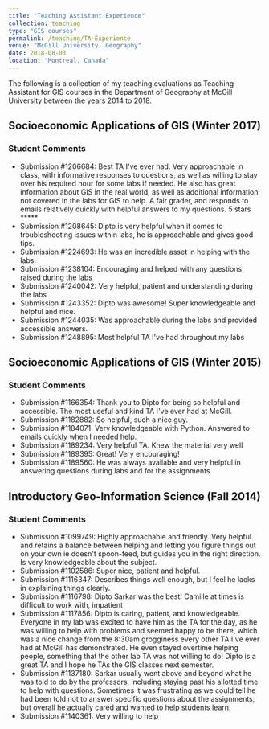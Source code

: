 ```yaml
---
title: "Teaching Assistant Experience"
collection: teaching
type: "GIS courses"
permalink: /teaching/TA-Experience
venue: "McGill University, Geography"
date: 2018-08-03
location: "Montreal, Canada"
---
```


The following is a collection of my teaching evaluations as Teaching Assistant for GIS courses in the Department of Geography at McGill University between the years 2014 to 2018.


## Socioeconomic Applications of GIS (Winter 2017)

<canvas id="myChart2" width="400" height="400"></canvas>
<script>
var ctx = document.getElementById("myChart2").getContext('2d');
var myChart = new Chart(ctx, {
    type: 'horizontalBar',
    data: {
        labels: ["Excellent", "Very Good", "Good", "Fair", "Poor"],
        datasets: [{
            label: ""# of Votes",
            data: [11, 0, 2, 0, 0],
            backgroundColor: 'rgba(200, 200, 200, 0.8)',
            borderColor: 'rgba(200, 200, 200, 1)',
            borderWidth: 1
        }]
    }
});
</script>

### Student Comments
* Submission #1206684: Best TA I've ever had. Very approachable in class, with informative responses to questions, as well as willing to stay over his required hour for some labs if needed. He also has great information about GIS in the real world, as well as additional information not covered in the labs for GIS to help. A fair grader, and responds to emails relatively quickly with helpful answers to my questions. 5 stars *****
* Submission #1208645: Dipto is very helpful when it comes to troubleshooting issues within labs, he is approachable and gives good tips.
* Submission #1224693: He was an incredible asset in helping with the labs.
* Submission #1238104: Encouraging and helped with any questions raised during the labs
* Submission #1240042: Very helpful, patient and understanding during the labs
* Submission #1243352: Dipto was awesome! Super knowledgeable and helpful and nice.
* Submission #1244035: Was approachable during the labs and provided accessible answers.
* Submission #1248895: Most helpful TA I've had throughout my labs  

## Socioeconomic Applications of GIS (Winter 2015)

<canvas id="myChart3" width="400" height="400"></canvas>
<script>
var ctx = document.getElementById("myChart3").getContext('2d');
var myChart = new Chart(ctx, {
    type: 'horizontalBar',
    data: {
        labels: ["Excellent", "Very Good", "Good", "Fair", "Poor"],
        datasets: 
            label: ""# of Votes",
            data: [13, 0, 0, 0, 0],
            backgroundColor: 'rgba(200, 200, 200, 0.8)',
            borderColor: 'rgba(200, 200, 200, 1)',
            borderWidth: 1
        }]
    }
});
</script>

### Student Comments
* Submission #1166354: Thank you to Dipto for being so helpful and accessible. The most useful and kind TA I've ever had at McGill.
* Submission #1182882: So helpful, such a nice guy.
* Submission #1184071: Very knowledgeable with Python. Answered to emails quickly when I needed help.
* Submission #1189234: Very helpful TA. Knew the material very well
* Submission #1189395: Great! Very encouraging!
* Submission #1189560: He was always available and very helpful in answering questions during labs and for the assignments.


## Introductory Geo-Information Science (Fall 2014)

<canvas id="myChart4" width="400" height="400"></canvas>
<script>
var ctx = document.getElementById("myChart4").getContext('2d');
var myChart = new Chart(ctx, {
    type: 'horizontalBar',
    data: {
        labels: ["Excellent", "Very Good", "Good", "Fair", "Poor"],
        datasets: 
            label: ""# of Votes",
            data: [9, 5, 3, 1, 0],
            backgroundColor: 'rgba(200, 200, 200, 0.8)',
            borderColor: 'rgba(200, 200, 200, 1)',
            borderWidth: 1
        }]
    }
});
</script>

### Student Comments
* Submission #1099749: Highly approachable and friendly. Very helpful and retains a balance between helping and letting you figure things out on your own ie doesn't spoon-feed, but guides you in the right direction. Is very knowledgeable about the subject.
* Submission #1102586: Super nice, patient and helpful.
* Submission #1116347: Describes things well enough, but I feel he lacks in explaining things clearly.
* Submission #1116798: Dipto Sarkar was the best! Camille at times is difficult to work with, impatient
* Submission #1117856: Dipto is caring, patient, and knowledgeable. Everyone in my lab was excited to have him as the TA for the day, as he was willing to help with problems and seemed happy to be there, which was a nice change from the 8:30am grogginess every other TA I've ever had at McGill has demonstrated. He even stayed overtime helping people, something that the other lab TA was not willing to do! Dipto is a great TA and I hope he TAs the GIS classes next semester.
* Submission #1137180: Sarkar usually went above and beyond what he was told to do by the professors, including staying past his allotted time to help with questions. Sometimes it was frustrating as we could tell he had been told not to answer specific questions about the assignments, but overall he actually cared and wanted to help students learn.
* Submission #1140361: Very willing to help
